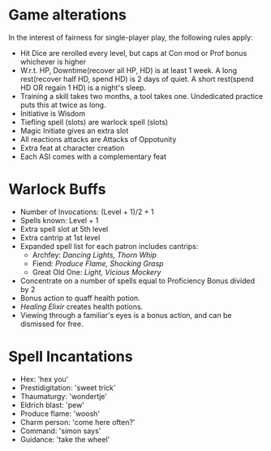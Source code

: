
# Game alterations

In the interest of fairness for single-player play, the following rules apply:

- Hit Dice are rerolled every level, but caps at Con mod or Prof bonus whichever is higher
- W.r.t. HP, Downtime(recover all HP, HD) is at least 1 week. A long rest(recover half HD, spend HD)
  is 2 days of quiet. A short rest(spend HD OR regain 1 HD) is a night's sleep.
- Training a skill takes two months, a tool takes one. Undedicated practice puts this at twice as long.
- Initiative is Wisdom
- Tiefling spell (slots) are warlock spell (slots)
- Magic Initiate gives an extra slot
- All reactions attacks are Attacks of Oppotunity
- Extra feat at character creation
- Each ASI comes with a complementary feat

# Warlock Buffs

- Number of Invocations: (Level + 1)/2 + 1
- Spells known: Level + 1
- Extra spell slot at 5th level
- Extra cantrip at 1st level
- Expanded spell list for each patron includes cantrips:
  - Archfey: _Dancing Lights, Thorn Whip_
  - Fiend: _Produce Flame, Shocking Grasp_
  - Great Old One: _Light, Vicious Mockery_
- Concentrate on a number of spells equal to Proficiency Bonus divided by 2
- Bonus action to quaff health potion.
- _Healing Elixir_ creates health potions.
- Viewing through a familiar's eyes is a bonus action, and can be dismissed for free.

# Spell Incantations

- Hex: 'hex you'
- Prestidigitation: 'sweet trick'
- Thaumaturgy: 'wondertje'
- Eldrich blast: 'pew'
- Produce flame: 'woosh'
- Charm person: 'come here often?'
- Command: 'simon says'
- Guidance: 'take the wheel'
